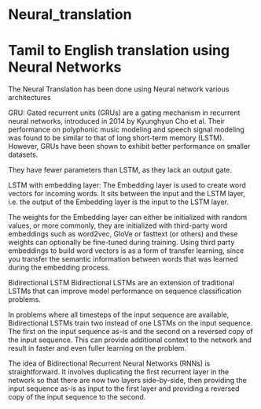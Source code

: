 # Neural_translation
# Tamil to English translation using Neural Networks

The Neural Translation has been done using Neural network various architectures

GRU:
Gated recurrent units (GRUs) are a gating mechanism in recurrent neural networks, introduced in 2014 by Kyunghyun Cho et al. Their performance on polyphonic music modeling and speech signal modeling was found to be similar to that of long short-term memory (LSTM). However, GRUs have been shown to exhibit better performance on smaller datasets.

They have fewer parameters than LSTM, as they lack an output gate.


LSTM with embedding layer:
The Embedding layer is used to create word vectors for incoming words. It sits between the input and the LSTM layer, i.e. the output of the Embedding layer is the input to the LSTM layer.

The weights for the Embedding layer can either be initialized with random values, or more commonly, they are initialized with third-party word embeddings such as word2vec, GloVe or fasttext (or others) and these weights can optionally be fine-tuned during training. Using third party embeddings to build word vectors is as a form of transfer learning, since you transfer the semantic information between words that was learned during the embedding process.

Bidirectional LSTM
Bidirectional LSTMs are an extension of traditional LSTMs that can improve model performance on sequence classification problems.

In problems where all timesteps of the input sequence are available, Bidirectional LSTMs train two instead of one LSTMs on the input sequence. The first on the input sequence as-is and the second on a reversed copy of the input sequence. This can provide additional context to the network and result in faster and even fuller learning on the problem.

The idea of Bidirectional Recurrent Neural Networks (RNNs) is straightforward. It involves duplicating the first recurrent layer in the network so that there are now two layers side-by-side, then providing the input sequence as-is as input to the first layer and providing a reversed copy of the input sequence to the second.


